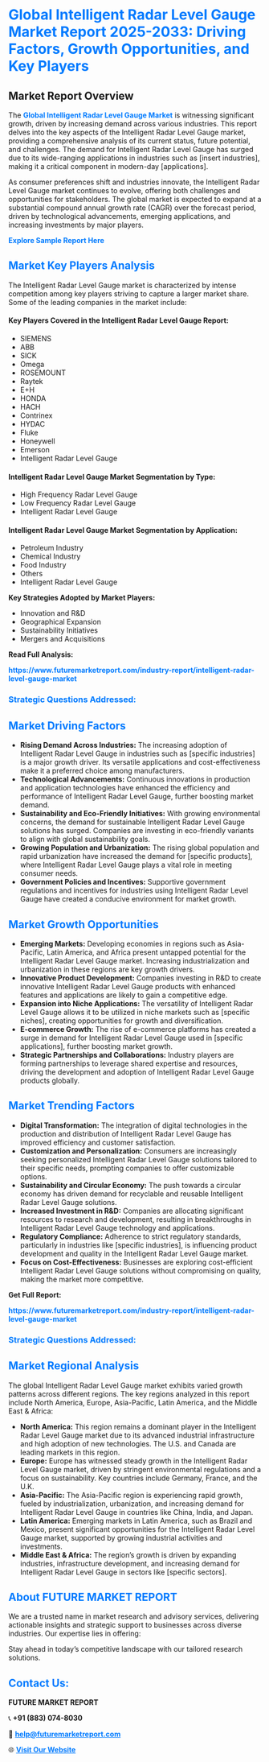 <h1 style="color: #007BFF;">Global Intelligent Radar Level Gauge Market Report 2025-2033: Driving Factors, Growth Opportunities, and Key Players</h1>

<section id="overview">
<h2>Market Report Overview</h2>
<p>The <a href="https://www.futuremarketreport.com/industry-report/intelligent-radar-level-gauge-market" style="color: #007BFF; text-decoration: none;"><strong>Global Intelligent Radar Level Gauge Market</strong></a> is witnessing significant growth, driven by increasing demand across various industries. This report delves into the key aspects of the Intelligent Radar Level Gauge market, providing a comprehensive analysis of its current status, future potential, and challenges. The demand for Intelligent Radar Level Gauge has surged due to its wide-ranging applications in industries such as [insert industries], making it a critical component in modern-day [applications].</p>
<p>As consumer preferences shift and industries innovate, the Intelligent Radar Level Gauge market continues to evolve, offering both challenges and opportunities for stakeholders. The global market is expected to expand at a substantial compound annual growth rate (CAGR) over the forecast period, driven by technological advancements, emerging applications, and increasing investments by major players.</p>
</section>

<section id="overview">
<p><a href="https://www.futuremarketreport.com/request-sample/reportId=101035" style="color: #007BFF; text-decoration: none;"><strong>Explore Sample Report Here</strong></a></p>
</section>

<section id="key-players">
<h2 style="color: #007BFF;">Market Key Players Analysis</h2>
<p>The Intelligent Radar Level Gauge market is characterized by intense competition among key players striving to capture a larger market share. Some of the leading companies in the market include:</p>
<h4>Key Players Covered in the Intelligent Radar Level Gauge Report:</h4>
<ul><li>SIEMENS</li><li>ABB</li><li>SICK</li><li>Omega</li><li>ROSEMOUNT</li><li>Raytek</li><li>E+H</li><li>HONDA</li><li>HACH</li><li>Contrinex</li><li>HYDAC</li><li>Fluke</li><li>Honeywell</li><li>Emerson</li><li>Intelligent Radar Level Gauge</li></ul>
<h4>Intelligent Radar Level Gauge Market Segmentation by Type:</h4>
<ul><li>High Frequency Radar Level Gauge</li><li>Low Frequency Radar Level Gauge</li><li>Intelligent Radar Level Gauge</li></ul>

<h4>Intelligent Radar Level Gauge Market Segmentation by Application:</h4>
<ul><li>Petroleum Industry</li><li>Chemical Industry</li><li>Food Industry</li><li>Others</li><li>Intelligent Radar Level Gauge</li></ul>
<p><strong>Key Strategies Adopted by Market Players:</strong></p>
<ul>
<li>Innovation and R&D</li>
<li>Geographical Expansion</li>
<li>Sustainability Initiatives</li>
<li>Mergers and Acquisitions</li>
</ul>
</section>

<section>
<p><strong>Read Full Analysis: </strong></p><a href="https://www.futuremarketreport.com/industry-report/intelligent-radar-level-gauge-market" style="color: #007BFF; text-decoration: none;"><strong>https://www.futuremarketreport.com/industry-report/intelligent-radar-level-gauge-market</strong></a>
<h3 style="color: #007BFF;">Strategic Questions Addressed:</h3>
</section>

<section id="driving-factors">
<h2 style="color: #007BFF;">Market Driving Factors</h2>
<ul>
<li><strong>Rising Demand Across Industries:</strong> The increasing adoption of Intelligent Radar Level Gauge in industries such as [specific industries] is a major growth driver. Its versatile applications and cost-effectiveness make it a preferred choice among manufacturers.</li>
<li><strong>Technological Advancements:</strong> Continuous innovations in production and application technologies have enhanced the efficiency and performance of Intelligent Radar Level Gauge, further boosting market demand.</li>
<li><strong>Sustainability and Eco-Friendly Initiatives:</strong> With growing environmental concerns, the demand for sustainable Intelligent Radar Level Gauge solutions has surged. Companies are investing in eco-friendly variants to align with global sustainability goals.</li>
<li><strong>Growing Population and Urbanization:</strong> The rising global population and rapid urbanization have increased the demand for [specific products], where Intelligent Radar Level Gauge plays a vital role in meeting consumer needs.</li>
<li><strong>Government Policies and Incentives:</strong> Supportive government regulations and incentives for industries using Intelligent Radar Level Gauge have created a conducive environment for market growth.</li>
</ul>
</section>

<section id="growth-opportunities">
<h2 style="color: #007BFF;">Market Growth Opportunities</h2>
<ul>
<li><strong>Emerging Markets:</strong> Developing economies in regions such as Asia-Pacific, Latin America, and Africa present untapped potential for the Intelligent Radar Level Gauge market. Increasing industrialization and urbanization in these regions are key growth drivers.</li>
<li><strong>Innovative Product Development:</strong> Companies investing in R&D to create innovative Intelligent Radar Level Gauge products with enhanced features and applications are likely to gain a competitive edge.</li>
<li><strong>Expansion into Niche Applications:</strong> The versatility of Intelligent Radar Level Gauge allows it to be utilized in niche markets such as [specific niches], creating opportunities for growth and diversification.</li>
<li><strong>E-commerce Growth:</strong> The rise of e-commerce platforms has created a surge in demand for Intelligent Radar Level Gauge used in [specific applications], further boosting market growth.</li>
<li><strong>Strategic Partnerships and Collaborations:</strong> Industry players are forming partnerships to leverage shared expertise and resources, driving the development and adoption of Intelligent Radar Level Gauge products globally.</li>
</ul>
</section>

<section id="trending-factors">
<h2 style="color: #007BFF;">Market Trending Factors</h2>
<ul>
<li><strong>Digital Transformation:</strong> The integration of digital technologies in the production and distribution of Intelligent Radar Level Gauge has improved efficiency and customer satisfaction.</li>
<li><strong>Customization and Personalization:</strong> Consumers are increasingly seeking personalized Intelligent Radar Level Gauge solutions tailored to their specific needs, prompting companies to offer customizable options.</li>
<li><strong>Sustainability and Circular Economy:</strong> The push towards a circular economy has driven demand for recyclable and reusable Intelligent Radar Level Gauge solutions.</li>
<li><strong>Increased Investment in R&D:</strong> Companies are allocating significant resources to research and development, resulting in breakthroughs in Intelligent Radar Level Gauge technology and applications.</li>
<li><strong>Regulatory Compliance:</strong> Adherence to strict regulatory standards, particularly in industries like [specific industries], is influencing product development and quality in the Intelligent Radar Level Gauge market.</li>
<li><strong>Focus on Cost-Effectiveness:</strong> Businesses are exploring cost-efficient Intelligent Radar Level Gauge solutions without compromising on quality, making the market more competitive.</li>
</ul>
</section>

<section>
<p><strong>Get Full Report: </strong></p><a href="https://www.futuremarketreport.com/industry-report/intelligent-radar-level-gauge-market" style="color: #007BFF; text-decoration: none;"><strong>https://www.futuremarketreport.com/industry-report/intelligent-radar-level-gauge-market</strong></a>
<h3 style="color: #007BFF;">Strategic Questions Addressed:</h3>
</section>


<section id="regional-analysis">
<h2 style="color: #007BFF;">Market Regional Analysis</h2>
<p>The global Intelligent Radar Level Gauge market exhibits varied growth patterns across different regions. The key regions analyzed in this report include North America, Europe, Asia-Pacific, Latin America, and the Middle East & Africa:</p>
<ul>
<li><strong>North America:</strong> This region remains a dominant player in the Intelligent Radar Level Gauge market due to its advanced industrial infrastructure and high adoption of new technologies. The U.S. and Canada are leading markets in this region.</li>
<li><strong>Europe:</strong> Europe has witnessed steady growth in the Intelligent Radar Level Gauge market, driven by stringent environmental regulations and a focus on sustainability. Key countries include Germany, France, and the U.K.</li>
<li><strong>Asia-Pacific:</strong> The Asia-Pacific region is experiencing rapid growth, fueled by industrialization, urbanization, and increasing demand for Intelligent Radar Level Gauge in countries like China, India, and Japan.</li>
<li><strong>Latin America:</strong> Emerging markets in Latin America, such as Brazil and Mexico, present significant opportunities for the Intelligent Radar Level Gauge market, supported by growing industrial activities and investments.</li>
<li><strong>Middle East & Africa:</strong> The region’s growth is driven by expanding industries, infrastructure development, and increasing demand for Intelligent Radar Level Gauge in sectors like [specific sectors].</li>
</ul>
</section>

<footer>
<h2 style="color: #007BFF;">About FUTURE MARKET REPORT</h2>
<p>We are a trusted name in market research and advisory services, delivering actionable insights and strategic support to businesses across diverse industries. Our expertise lies in offering:</p>

<p>Stay ahead in today’s competitive landscape with our tailored research solutions.</p>

<h2 style="color: #007BFF;">Contact Us:</h2>
<p><strong>FUTURE MARKET REPORT</strong></p>
<p>📞 <strong>+91 (883) 074-8030</strong></p>
<p>📧 <strong><a href="mailto:help@futuremarketreport.com" style="color: #007BFF;">help@futuremarketreport.com</a></strong></p>
<p>🌐 <strong><a href="https://www.futuremarketreport.com/" style="color: #007BFF;">Visit Our Website</a></strong></p>
</footer>
